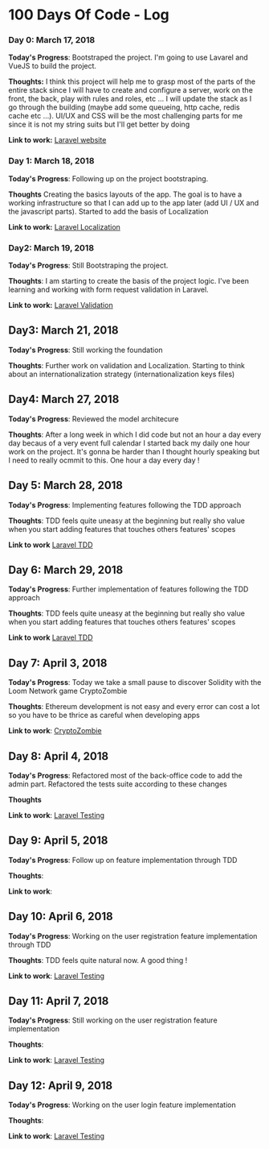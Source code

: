 # 100 Days Of Code - Log
### Day 0: March 17, 2018

**Today's Progress**: Bootstraped the project. I'm going to use Lavarel and VueJS to build the project.

**Thoughts:** I think this project will help me to grasp most of the parts of the entire stack since I will have to create and configure a server, work on the front, the back, play with rules and roles, etc ... I will update the stack as I go through the building (maybe add some queueing, http cache, redis cache etc ...).
UI/UX and CSS will be the most challenging parts for me since it is not my string suits but I'll get better by doing

**Link to work:** [Laravel website](https://laravel.com/docs/5.6)

### Day 1: March 18, 2018

**Today's Progress**: Following up on the project bootstraping.

**Thoughts** Creating the basics layouts of the app. The goal is to have a working infrastructure so that I can add up to the app later (add UI / UX and the javascript parts). Started to add the basis of Localization

**Link to work:** [Laravel Localization](https://laravel.com/docs/5.6/localization)

### Day2: March 19, 2018

**Today's Progress**: Still Bootstraping the project.

**Thoughts**: I am starting to create the basis of the project logic. I've been learning and working with form request validation in Laravel.

**Link to work:** [Laravel Validation](https://laravel.com/docs/5.6/validation)

## Day3: March 21, 2018

**Today's Progress**: Still working the foundation

**Thoughts**: Further work on validation and Localization. Starting to think about an internationalization strategy (internationalization keys files)

## Day4: March 27, 2018

**Today's Progress**: Reviewed the model architecure

**Thoughts**: After a long week in which I did code but not an hour a day every day becaus of a very event full calendar I started back my daily one hour work on the project. It's gonna be harder than I thought hourly speaking but I need to really ocmmit to this. One hour a day every day !

## Day 5: March 28, 2018

**Today's Progress**: Implementing features following the TDD approach

**Thoughts**: TDD feels quite uneasy at the beginning but really sho value when you start adding features that touches others features' scopes

**Link to work** [Laravel TDD](https://course.testdrivenlaravel.com)

## Day 6: March 29, 2018

**Today's Progress**: Further implementation of features following the TDD approach

**Thoughts**: TDD feels quite uneasy at the beginning but really sho value when you start adding features that touches others features' scopes

**Link to work** [Laravel TDD](https://course.testdrivenlaravel.com)

## Day 7: April 3, 2018

**Today's Progress**: Today we take a small pause to discover Solidity with the Loom Network game CryptoZombie

**Thoughts**: Ethereum development is not easy and every error can cost a lot so you have to be thrice as careful when developing apps

**Link to work**: [CryptoZombie](cryptozombies.io/)

## Day 8: April 4, 2018

**Today's Progress**: Refactored most of the back-office code to add the admin part. Refactored the tests suite according to these changes

**Thoughts**

**Link to work**: [Laravel Testing](https://laravel.com/docs/5.6/testing)

## Day 9: April 5, 2018

**Today's Progress**: Follow up on feature implementation through TDD

**Thoughts**:

**Link to work**:

## Day 10: April 6, 2018

**Today's Progress**: Working on the user registration feature implementation through TDD

**Thoughts**: TDD feels quite natural now. A good thing !

**Link to work**: [Laravel Testing](https://laravel.com/docs/5.6/testing)

## Day 11: April 7, 2018

**Today's Progress**: Still working on the user registration feature implementation

**Thoughts**:

**Link to work**: [Laravel Testing](https://laravel.com/docs/5.6/testing)

## Day 12: April 9, 2018

**Today's Progress**: Working on the user login feature implementation

**Thoughts**:

**Link to work**: [Laravel Testing](https://laravel.com/docs/5.6/testing)